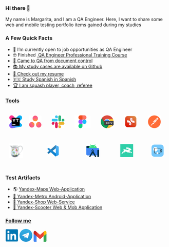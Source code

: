 ### Hi there 👋

My name is Margarita, and I am a QA Engineer. Here, I want to share some web and mobile testing portfolio items gained during my studies

### A Few Quick Facts

* 🌱 I’m currently open to job opportunities as QA Engineer
* 🤓 Finished <a href="https://drive.google.com/file/d/1F7NgxrbDrdi07seJLKzfb2hrs0tKDQ99/view?usp=sharing"> QA Engineer Professional Training Course
* 📑 Сame to QA from document control
* 📚 My study cases are available on <a href="https://github.com/msenchenkova">Github
* 📎 Check out my resume
* 🇪🇸 Study Spanish in Spanish
* 🏆 I am squash player, coach, referee 

### Tools
<div style="display: flex; flex-wrap: wrap; justify-content: space-between; align-items: center; text-decoration: none;">
    <a href="https://www.jetbrains.com/youtrack/">
        <img src="https://github.com/msenchenkova/msenchenkova/blob/main/icons/YouTrack.png" alt="YouTrack" style="width: 40px; height: 40px; margin: 10px;"></a>
    <a href="https://asana.com/">
        <img src="https://github.com/msenchenkova/msenchenkova/blob/main/icons/Asana.png" alt="Asana" style="width: 38px; height: 37px; margin: 10px;"></a>
    <a href="https://slack.com/">
        <img src="https://github.com/msenchenkova/msenchenkova/blob/main/icons/Slack.png" alt="Slack" style="width: 40px; height: 40px; margin: 20px;"></a>
    <a href="https://www.figma.com/">
        <img src="https://github.com/msenchenkova/msenchenkova/blob/main/icons/Figma.png" alt="Figma" style="width: 50px; height: 40px; margin: 10px;"></a>
    <a href="https://developer.chrome.com/docs/devtools/">
        <img src="https://github.com/msenchenkova/msenchenkova/blob/main/icons/DevTools.png" alt="Devtools" style="width: 40px; height: 40px; margin: 20px;"></a>
    <a href="https://xmind.app/">
        <img src="https://github.com/msenchenkova/msenchenkova/blob/main/icons/XMind.png" alt="XMind" style="width: 43px; height: 43px; margin: 10px;"></a>
    <a href="https://www.postman.com/">
        <img src="https://github.com/msenchenkova/msenchenkova/blob/main/icons/Postman.png" alt="Postman" style="width: 40px; height: 40px; margin: 20px;"></a>
    <a href="https://www.charlesproxy.com/">
        <img src="https://github.com/msenchenkova/msenchenkova/blob/main/icons/Charles.png" alt="Charles" style="width: 45px; height: 45px; margin: 10px;"></a>
    <a href="https://code.visualstudio.com/">
        <img src="https://github.com/msenchenkova/msenchenkova/blob/main/icons/Visual%20Studio%20Code.png" alt="Visual Studio Code" style="width: 35px; height: 35px; margin: 30px;"></a>
    <a href="https://developer.android.com/studio">
        <img src="https://github.com/msenchenkova/msenchenkova/blob/main/icons/Android%20Studio.png" alt="Android Studio" style="width: 40px; height: 40px; margin: 20px;"></a>
    <a href="https://directus.io/">
        <img src="https://github.com/msenchenkova/msenchenkova/blob/main/icons/Directus.jpeg" alt="Directus" style="width: 40px; height: 40px; margin: 10px;"></a>
    <a href="https://www.movavi.com/" >
        <img src="https://github.com/msenchenkova/msenchenkova/blob/main/icons/Movavi%20Video%20Plus.png" alt="Movavi Video Plus" style="width: 40px; height: 40px; margin: 10px;"></a>
</div>


### Test Artifacts
* 🌎 <a href= "https://github.com/msenchenkova/Yandex-Maps-Web-Application.git">Yandex-Maps Web-Application
* 📱 <a href= "https://github.com/msenchenkova/Yandex-Metro-Android-Application.git">Yandex-Metro Android-Application
* 🛒 <a href= "https://github.com/msenchenkova/Yandex-Shop-Web-Service.git">Yandex-Shop Web-Service
* 🛴 <a href= "https://github.com/msenchenkova/Yandex-Scooter-Web-and-Mob-Application.git">Yandex-Scooter Web & Mob Application

### Follow me
<a href= "https://www.linkedin.com/in/margarita-senchenkova">
    <img src="https://github.com/msenchenkova/msenchenkova/blob/main/icons/Linkedin.png" width="40" height="40" alt="linkedin"/></a>
<a href= "https://t.me/msenchenkova">
    <img src="https://github.com/msenchenkova/msenchenkova/blob/main/icons/Telegram.png" width="40" height="40" alt="telegram"/></a>
<a href= "mailto:msenchenkova@gmail.com">
    <img src="https://github.com/msenchenkova/msenchenkova/blob/main/icons/Gmail.png" width="40" height="34" alt="gmail"/></a>
</p>

